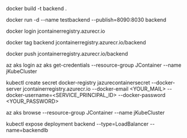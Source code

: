 docker build -t backend .

docker run -d --name testbackend --publish=8090:8030 backend

docker login jcontainerregistry.azurecr.io

docker tag backend jcontainerregistry.azurecr.io/backend

docker push jcontainerregistry.azurecr.io/backend


az aks login
az aks get-credentials --resource-group JContainer --name jKubeCluster


kubectl create secret docker-registry jazurecontainersecret --docker-server  jcontainerregistry.azurecr.io --docker-email <YOUR_MAIL> --docker-username=<SERVICE_PRINCIPAL_ID> --docker-password <YOUR_PASSWORD>


az aks browse --resource-group JContainer --name jKubeCluster


kubectl expose deployment backend --type=LoadBalancer --name=backendlb

